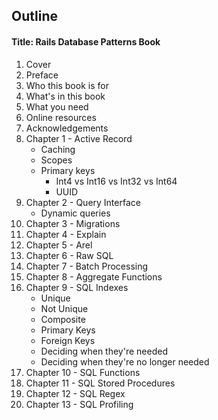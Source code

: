 ## Outline

#### Title: Rails Database Patterns Book

1. Cover
1. Preface
1. Who this book is for
1. What's in this book
1. What you need
1. Online resources
1. Acknowledgements
1. Chapter 1 - Active Record
   * Caching
   * Scopes
   * Primary keys
     * Int4 vs Int16 vs Int32 vs Int64
     * UUID
1. Chapter 2 - Query Interface
   * Dynamic queries
1. Chapter 3 - Migrations
1. Chapter 4 - Explain
1. Chapter 5 - Arel
1. Chapter 6 - Raw SQL
1. Chapter 7 - Batch Processing
1. Chapter 8 - Aggregate Functions
1. Chapter 9 - SQL Indexes
   * Unique
   * Not Unique
   * Composite
   * Primary Keys
   * Foreign Keys
   * Deciding when they're needed
   * Deciding when they're no longer needed
1. Chapter 10 - SQL Functions
1. Chapter 11 - SQL Stored Procedures
1. Chapter 12 - SQL Regex
1. Chapter 13 - SQL Profiling
